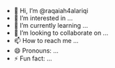 - 👋 Hi, I’m @raqaiah4alariqi
- 👀 I’m interested in ...
- 🌱 I’m currently learning ...
- 💞️ I’m looking to collaborate on ...
- 📫 How to reach me ...
- 😄 Pronouns: ...
- ⚡ Fun fact: ...

<!---
raqaiah4alariqi/raqaiah4alariqi is a ✨ special ✨ repository because its `README.md` (this file) appears on your GitHub profile.
You can click the Preview link to take a look at your changes.
--->
